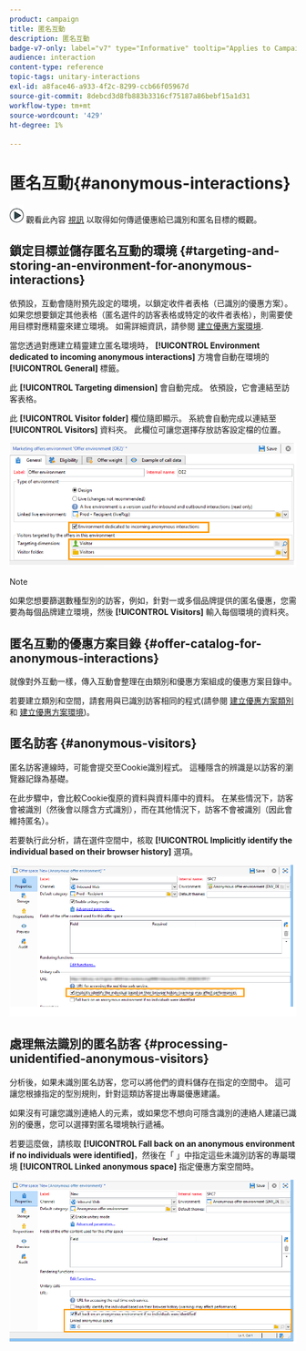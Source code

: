 ```yaml
---
product: campaign
title: 匿名互動
description: 匿名互動
badge-v7-only: label="v7" type="Informative" tooltip="Applies to Campaign Classic v7 only"
audience: interaction
content-type: reference
topic-tags: unitary-interactions
exl-id: a8face46-a933-4f2c-8299-ccb66f05967d
source-git-commit: 8debcd3d8fb883b3316cf75187a86bebf15a1d31
workflow-type: tm+mt
source-wordcount: '429'
ht-degree: 1%

---
```


# 匿名互動{#anonymous-interactions}



![](assets/do-not-localize/how-to-video.png) 觀看此內容 [視訊](https://helpx.adobe.com/campaign/classic/how-to/indetified-and-anonymous-interaction-in-acv6.html?playlist=/ccx/v1/collection/product/campaign/classic/segment/digital-marketers/explevel/intermediate/applaunch/get-started/collection.ccx.js&amp;ref=helpx.adobe.com) 以取得如何傳遞優惠給已識別和匿名目標的概觀。

## 鎖定目標並儲存匿名互動的環境 {#targeting-and-storing-an-environment-for-anonymous-interactions}

依預設，互動會隨附預先設定的環境，以鎖定收件者表格（已識別的優惠方案）。 如果您想要鎖定其他表格（匿名選件的訪客表格或特定的收件者表格），則需要使用目標對應精靈來建立環境。 如需詳細資訊，請參閱 [建立優惠方案環境](../../interaction/using/live-design-environments.md#creating-an-offer-environment).

當您透過對應建立精靈建立匿名環境時， **[!UICONTROL Environment dedicated to incoming anonymous interactions]** 方塊會自動在環境的 **[!UICONTROL General]** 標籤。

此 **[!UICONTROL Targeting dimension]** 會自動完成。 依預設，它會連結至訪客表格。

此 **[!UICONTROL Visitor folder]** 欄位隨即顯示。 系統會自動完成以連結至 **[!UICONTROL Visitors]** 資料夾。 此欄位可讓您選擇存放訪客設定檔的位置。

![](assets/anonymous_environment_option.png)

>[!NOTE]
>
>如果您想要篩選數種型別的訪客，例如，針對一或多個品牌提供的匿名優惠，您需要為每個品牌建立環境，然後 **[!UICONTROL Visitors]** 輸入每個環境的資料夾。

## 匿名互動的優惠方案目錄 {#offer-catalog-for-anonymous-interactions}

就像對外互動一樣，傳入互動會整理在由類別和優惠方案組成的優惠方案目錄中。

若要建立類別和空間，請套用與已識別訪客相同的程式(請參閱 [建立優惠方案類別](../../interaction/using/creating-offer-categories.md) 和 [建立優惠方案環境](../../interaction/using/live-design-environments.md#creating-an-offer-environment))。

## 匿名訪客 {#anonymous-visitors}

匿名訪客連線時，可能會提交至Cookie識別程式。 這種隱含的辨識是以訪客的瀏覽器記錄為基礎。

在此步驟中，會比較Cookie復原的資料與資料庫中的資料。 在某些情況下，訪客會被識別（然後會以隱含方式識別），而在其他情況下，訪客不會被識別（因此會維持匿名）。

若要執行此分析，請在選件空間中，核取 **[!UICONTROL Implicitly identify the individual based on their browser history]** 選項。

![](assets/identification_anonymous_visitors.png)

## 處理無法識別的匿名訪客 {#processing-unidentified-anonymous-visitors}

分析後，如果未識別匿名訪客，您可以將他們的資料儲存在指定的空間中。 這可讓您根據指定的型別規則，針對這類訪客提出專屬優惠建議。

如果沒有可讓您識別連絡人的元素，或如果您不想向可隱含識別的連絡人建議已識別的優惠，您可以選擇對匿名環境執行遞補。

若要這麼做，請核取 **[!UICONTROL Fall back on an anonymous environment if no individuals were identified]**，然後在「 」中指定這些未識別訪客的專屬環境 **[!UICONTROL Linked anonymous space]** 指定優惠方案空間時。

![](assets/anonymous_to_anonymous_environment.png)
